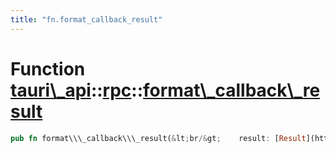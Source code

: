 ```yaml
---
title: "fn.format_callback_result"
---
```


Function [tauri\\\_api](/docs/api/rust/tauri\_api/../index.html)::[rpc](/docs/api/rust/tauri\_api/index.html)::[format\\\_callback\\\_result](/docs/api/rust/tauri\_api/)
=========================================================================================================================================================================

```rust
pub fn format\\\_callback\\\_result(&lt;br/&gt;    result: [Result](https://doc.rust-lang.org/nightly/core/result/enum.Result.html "enum core::result::Result")&lt;[String](https://doc.rust-lang.org/nightly/alloc/string/struct.String.html "struct alloc::string::String"), [String](https://doc.rust-lang.org/nightly/alloc/string/struct.String.html "struct alloc::string::String")\&gt;, &lt;br/&gt;    callback: [String](https://doc.rust-lang.org/nightly/alloc/string/struct.String.html "struct alloc::string::String"), &lt;br/&gt;    error\\\_callback: [String](https://doc.rust-lang.org/nightly/alloc/string/struct.String.html "struct alloc::string::String")&lt;br/&gt;) -&gt; [String](https://doc.rust-lang.org/nightly/alloc/string/struct.String.html "struct alloc::string::String")
```
      